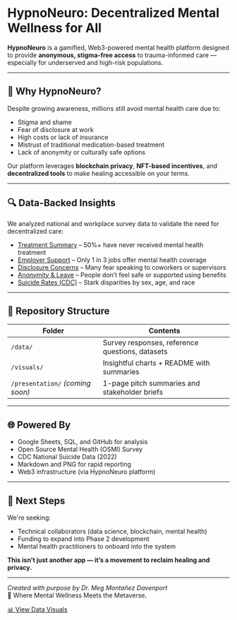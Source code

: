 # HypnoNeuro: Decentralized Mental Wellness for All

**HypnoNeuro** is a gamified, Web3-powered mental health platform designed to provide **anonymous, stigma-free access** to trauma-informed care — especially for underserved and high-risk populations.

---

## 🧠 Why HypnoNeuro?

Despite growing awareness, millions still avoid mental health care due to:

- Stigma and shame
- Fear of disclosure at work
- High costs or lack of insurance
- Mistrust of traditional medication-based treatment
- Lack of anonymity or culturally safe options

Our platform leverages **blockchain privacy**, **NFT-based incentives**, and **decentralized tools** to make healing accessible on your terms.

---

## 🔍 Data-Backed Insights

We analyzed national and workplace survey data to validate the need for decentralized care:

- [Treatment Summary](visuals/README.md) – 50%+ have never received mental health treatment
- [Employer Support](visuals/README.md) – Only 1 in 3 jobs offer mental health coverage
- [Disclosure Concerns](visuals/README.md) – Many fear speaking to coworkers or supervisors
- [Anonymity & Leave](visuals/README.md) – People don’t feel safe or supported using benefits
- [Suicide Rates (CDC)](visuals/README.md) – Stark disparities by sex, age, and race

---

## 📁 Repository Structure

| Folder       | Contents                                       |
|--------------|------------------------------------------------|
| `/data/`     | Survey responses, reference questions, datasets |
| `/visuals/`  | Insightful charts + README with summaries      |
| `/presentation/` *(coming soon)* | 1-page pitch summaries and stakeholder briefs |

---

## 🌐 Powered By

- Google Sheets, SQL, and GitHub for analysis
- Open Source Mental Health (OSMI) Survey
- CDC National Suicide Data (2022)
- Markdown and PNG for rapid reporting
- Web3 infrastructure (via HypnoNeuro platform)

---

## 📣 Next Steps

We're seeking:
- Technical collaborators (data science, blockchain, mental health)
- Funding to expand into Phase 2 development
- Mental health practitioners to onboard into the system

**This isn’t just another app — it’s a movement to reclaim healing and privacy.**

---

*Created with purpose by Dr. Meg Montañez Davenport*  
🧬 Where Mental Wellness Meets the Metaverse.

[📊 View Data Visuals](https://github.com/megmontanez2000/HypnoNeuro/blob/main/visuals/README.md)

